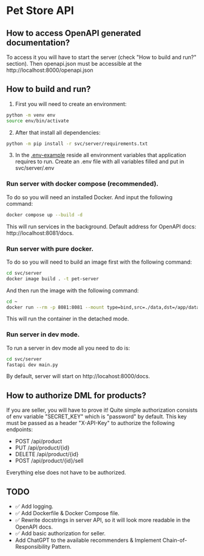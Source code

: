 # Pet Store API

## How to access OpenAPI generated documentation?

To access it you will have to start the server (check "How to build and run?" section). Then openapi.json must be accessible at the http://localhost:8000/openapi.json

## How to build and run?

1. First you will need to create an environment:

```bash
python -m venv env
source env/bin/activate
```

2. After that install all dependencies:

```bash
python -m pip install -r svc/server/requirements.txt
```

3. In the [.env-example](svc/server/.env-example) reside all environment variables that application requires to run. Create an .env file with all variables filled and put in svc/server/.env

### Run server with docker compose (recommended).

To do so you will need an installed Docker. And input the following command:

```bash
docker compose up --build -d
```

This will run services in the background. Default address for OpenAPI docs: http://localhost:8081/docs.

### Run server with pure docker.

To do so you will need to build an image first with the following command:

```bash
cd svc/server
docker image build . -t pet-server
```

And then run the image with the following command:

```bash
cd ~
docker run --rm -p 8081:8081 --mount type=bind,src=./data,dst=/app/data --mount type=bind,src=./logs,dst=/app/logs -d pet-server
```

This will run the container in the detached mode.

### Run server in dev mode.

To run a server in dev mode all you need to do is:

```bash
cd svc/server
fastapi dev main.py
```

By default, server will start on http://locahost:8000/docs.

## How to authorize DML for products?

If you are seller, you will have to prove it! Quite simple authorization consists of env variable "SECRET_KEY" which is "password" by default. This key must be passed as a header "X-API-Key" to authorize the following endpoints:

- POST /api/product
- PUT /api/product/{id}
- DELETE /api/product/{id}
- POST /api/product/{id}/sell

Everything else does not have to be authorized.

## TODO
- ✅ Add logging.
- ✅ Add Dockerfile & Docker Compose file.
- ✅ Rewrite docstrings in server API, so it will look more readable in the OpenAPI docs.
- ✅ Add basic authorization for seller.
- Add ChatGPT to the available recommenders & Implement Chain-of-Responsibility Pattern.
